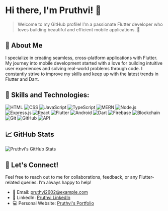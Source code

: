 # Hi there, I'm Pruthvi! 👋

> Welcome to my GitHub profile! I’m a passionate Flutter developer who loves building beautiful and efficient mobile applications. 🌱

## 🚀 About Me

I specialize in creating seamless, cross-platform applications with Flutter. My journey into mobile development started with a love for building intuitive user experiences and solving real-world problems through code. I constantly strive to improve my skills and keep up with the latest trends in Flutter and Dart.


## 🌟 Skills and Technologies:

![HTML](https://img.shields.io/badge/HTML-E34F26?style=for-the-badge&logo=html5&logoColor=white)
![CSS](https://img.shields.io/badge/CSS-1572B6?style=for-the-badge&logo=css3&logoColor=white)
![JavaScript](https://img.shields.io/badge/JavaScript-F7DF1E?style=for-the-badge&logo=javascript&logoColor=black)
![TypeScript](https://img.shields.io/badge/TypeScript-3178C6?style=for-the-badge&logo=typescript&logoColor=white)
![MERN](https://img.shields.io/badge/MERN-4DB33D?style=for-the-badge&logo=mongodb&logoColor=white)
![Node.js](https://img.shields.io/badge/Node.js-339933?style=for-the-badge&logo=node.js&logoColor=white)
![Express.js](https://img.shields.io/badge/Express.js-000000?style=for-the-badge&logo=express&logoColor=white)
![React](https://img.shields.io/badge/React-61DAFB?style=for-the-badge&logo=react&logoColor=black)
![Flutter](https://img.shields.io/badge/Flutter-02569B?style=for-the-badge&logo=flutter&logoColor=white)
![Android](https://img.shields.io/badge/Android-3DDC84?style=for-the-badge&logo=android&logoColor=white)
![Dart](https://img.shields.io/badge/Dart-00B4A1?style=for-the-badge&logo=dart&logoColor=white)
![Firebase](https://img.shields.io/badge/Firebase-FFCA28?style=for-the-badge&logo=firebase&logoColor=white)
![Blockchain](https://img.shields.io/badge/Blockchain-000000?style=for-the-badge&logo=ethereum&logoColor=white)
![Git](https://img.shields.io/badge/Git-F05032?style=for-the-badge&logo=git&logoColor=white)
![GitHub](https://img.shields.io/badge/GitHub-181717?style=for-the-badge&logo=github&logoColor=white)
![API](https://img.shields.io/badge/API-4CAF50?style=for-the-badge&logo=api&logoColor=white)

## 📈 GitHub Stats

![Pruthvi's GitHub Stats](https://github-readme-stats.vercel.app/api?username=pruthvi2602&show_icons=true&hide_title=true&hide=prs&count_private=true&theme=radical)


## 💬 Let's Connect!

Feel free to reach out to me for collaborations, feedback, or any Flutter-related queries. I’m always happy to help!

- 📧 Email: pruthvi2602@example.com
- 🔗 LinkedIn: [Pruthvi LinkedIn](https://www.linkedin.com/in/pruthvi/)
- 💻 Personal Website: [Pruthvi's Portfolio](https://pruthvi2602.com)
